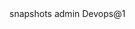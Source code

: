 <server>
      <id>snapshots</id>
      <username>admin</username>
      <password>Devops@1</password>
    </server> 